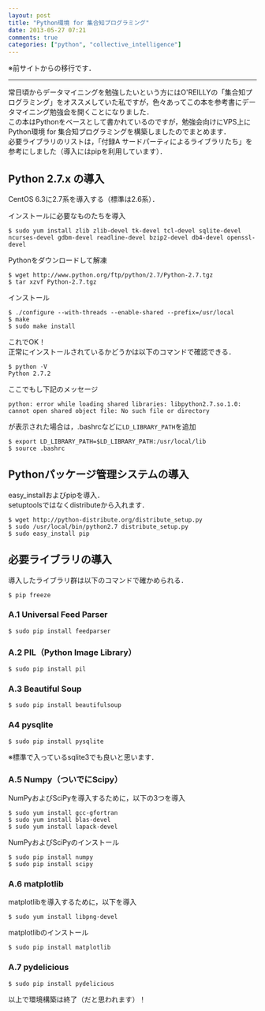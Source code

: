 ```yaml
---
layout: post
title: "Python環境 for 集合知プログラミング"
date: 2013-05-27 07:21
comments: true
categories: ["python", "collective_intelligence"]
---
```


※前サイトからの移行です．

<!-- more -->

-----------------------------------

常日頃からデータマイニングを勉強したいという方にはO'REILLYの「集合知プログラミング」をオススメしていた私ですが，色々あってこの本を参考書にデータマイニング勉強会を開くことになりました．  <br/>
この本はPythonをベースとして書かれているのですが，勉強会向けにVPS上にPython環境 for 集合知プログラミングを構築しましたのでまとめます．  <br/>
必要ライブラリのリストは，「付録A サードパーティによるライブラリたち」を参考にしました（導入にはpipを利用しています）．

## Python 2.7.x の導入

CentOS 6.3に2.7系を導入する（標準は2.6系）．

インストールに必要なものたちを導入

```
$ sudo yum install zlib zlib-devel tk-devel tcl-devel sqlite-devel ncurses-devel gdbm-devel readline-devel bzip2-devel db4-devel openssl-devel
```

Pythonをダウンロードして解凍

```
$ wget http://www.python.org/ftp/python/2.7/Python-2.7.tgz
$ tar xzvf Python-2.7.tgz
```

インストール

```
$ ./configure --with-threads --enable-shared --prefix=/usr/local
$ make
$ sudo make install
```

これでOK！  <br/>
正常にインストールされているかどうかは以下のコマンドで確認できる．

```
$ python -V
Python 2.7.2
```

ここでもし下記のメッセージ

```
python: error while loading shared libraries: libpython2.7.so.1.0: cannot open shared object file: No such file or directory
```

が表示された場合は，.bashrcなどに`LD_LIBRARY_PATH`を追加

```
$ export LD_LIBRARY_PATH=$LD_LIBRARY_PATH:/usr/local/lib
$ source .bashrc
```

## Pythonパッケージ管理システムの導入

easy_installおよびpipを導入．  <br/>
setuptoolsではなくdistributeから入れます．

```
$ wget http://python-distribute.org/distribute_setup.py
$ sudo /usr/local/bin/python2.7 distribute_setup.py
$ sudo easy_install pip
```

## 必要ライブラリの導入

導入したライブラリ群は以下のコマンドで確かめられる．
```
$ pip freeze
```

### A.1 Universal Feed Parser

```
$ sudo pip install feedparser
```

### A.2 PIL（Python Image Library）

```
$ sudo pip install pil
```

### A.3 Beautiful Soup

```
$ sudo pip install beautifulsoup
```

### A4 pysqlite

```
$ sudo pip install pysqlite
```

※標準で入っているsqlite3でも良いと思います．

### A.5 Numpy（ついでにScipy）

NumPyおよびSciPyを導入するために，以下の3つを導入

```
$ sudo yum install gcc-gfortran
$ sudo yum install blas-devel
$ sudo yum install lapack-devel
```

NumPyおよびSciPyのインストール

```
$ sudo pip install numpy
$ sudo pip install scipy
```

### A.6 matplotlib

matplotlibを導入するために，以下を導入

```
$ sudo yum install libpng-devel
```

matplotlibのインストール

```
$ sudo pip install matplotlib
```

### A.7 pydelicious

```
$ sudo pip install pydelicious
```



以上で環境構築は終了（だと思われます）！
